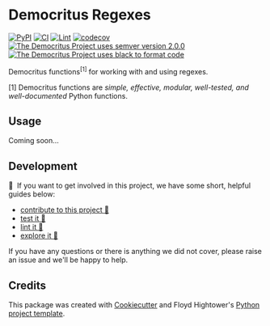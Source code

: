# Democritus Regexes

[![PyPI](https://img.shields.io/pypi/v/d8s-regexes.svg)](https://pypi.python.org/pypi/d8s-regexes)
[![CI](https://github.com/democritus-project/d8s-regexes/workflows/CI/badge.svg)](https://github.com/democritus-project/d8s-regexes/actions)
[![Lint](https://github.com/democritus-project/d8s-regexes/workflows/Lint/badge.svg)](https://github.com/democritus-project/d8s-regexes/actions)
[![codecov](https://codecov.io/gh/democritus-project/d8s-regexes/branch/main/graph/badge.svg?token=V0WOIXRGMM)](https://codecov.io/gh/democritus-project/d8s-regexes)
[![The Democritus Project uses semver version 2.0.0](https://img.shields.io/badge/-semver%20v2.0.0-22bfda)](https://semver.org/spec/v2.0.0.html)
[![The Democritus Project uses black to format code](https://img.shields.io/badge/code%20style-black-000000.svg)](https://github.com/psf/black)

Democritus functions<sup>[1]</sup> for working with and using regexes.

[1] Democritus functions are <i>simple, effective, modular, well-tested, and well-documented</i> Python functions.

## Usage

Coming soon...

## Development

👋 &nbsp;If you want to get involved in this project, we have some short, helpful guides below:

- [contribute to this project 🥇][contributing]
- [test it 🧪][local-dev]
- [lint it 🧹][local-dev]
- [explore it 🔭][local-dev]

If you have any questions or there is anything we did not cover, please raise an issue and we'll be happy to help.

## Credits

This package was created with [Cookiecutter](https://github.com/audreyr/cookiecutter) and Floyd Hightower's [Python project template](https://github.com/fhightower-templates/python-project-template).

[contributing]: https://github.com/democritus-project/.github/blob/main/CONTRIBUTING.md#contributing-a-pr-
[local-dev]: https://github.com/democritus-project/.github/blob/main/CONTRIBUTING.md#local-development-
